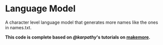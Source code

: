 # Language Model
A character level language model that generates more names like the ones in names.txt.

**This code is complete based on ___@karpathy___'s tutorials on [makemore](https://www.youtube.com/watch?v=PaCmpygFfXo&list=PLAqhIrjkxbuWI23v9cThsA9GvCAUhRvKZ).**
